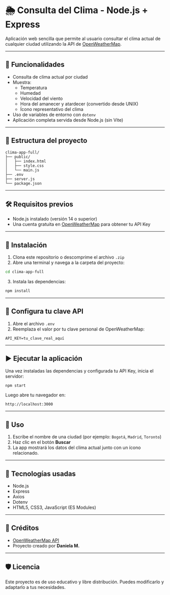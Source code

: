 # 🌦️ Consulta del Clima - Node.js + Express

Aplicación web sencilla que permite al usuario consultar el clima actual de cualquier ciudad utilizando la API de [OpenWeatherMap](https://openweathermap.org/).

---

## 🚀 Funcionalidades

- Consulta de clima actual por ciudad
- Muestra:
  - Temperatura
  - Humedad
  - Velocidad del viento
  - Hora del amanecer y atardecer (convertido desde UNIX)
  - Ícono representativo del clima
- Uso de variables de entorno con `dotenv`
- Aplicación completa servida desde Node.js (sin Vite)

---

## 📁 Estructura del proyecto

```
clima-app-full/
├── public/
│   ├── index.html
│   ├── style.css
│   └── main.js
├── .env
├── server.js
└── package.json
```

---

## 🛠️ Requisitos previos

- Node.js instalado (versión 14 o superior)
- Una cuenta gratuita en [OpenWeatherMap](https://home.openweathermap.org/) para obtener tu API Key

---

## 🔧 Instalación

1. Clona este repositorio o descomprime el archivo `.zip`
2. Abre una terminal y navega a la carpeta del proyecto:

```bash
cd clima-app-full
```

3. Instala las dependencias:

```bash
npm install
```

---

## 🔑 Configura tu clave API

1. Abre el archivo `.env`
2. Reemplaza el valor por tu clave personal de OpenWeatherMap:

```env
API_KEY=tu_clave_real_aquí
```

---

## ▶️ Ejecutar la aplicación

Una vez instaladas las dependencias y configurada tu API Key, inicia el servidor:

```bash
npm start
```

Luego abre tu navegador en:

```
http://localhost:3000
```

---

## 🧪 Uso

1. Escribe el nombre de una ciudad (por ejemplo: `Bogotá`, `Madrid`, `Toronto`)
2. Haz clic en el botón **Buscar**
3. La app mostrará los datos del clima actual junto con un ícono relacionado.

---

## 🧰 Tecnologías usadas

- Node.js
- Express
- Axios
- Dotenv
- HTML5, CSS3, JavaScript (ES Modules)

---

## 📂 Créditos

- [OpenWeatherMap API](https://openweathermap.org/)
- Proyecto creado por **Daniela M.**

---

## 🛡️ Licencia

Este proyecto es de uso educativo y libre distribución. Puedes modificarlo y adaptarlo a tus necesidades.
